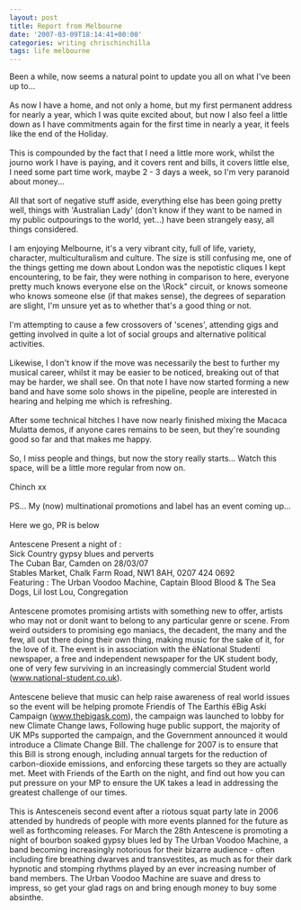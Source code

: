 ```yaml
---
layout: post
title: Report from Melbourne
date: '2007-03-09T18:14:41+00:00'
categories: writing chrischinchilla
tags: life melbourne
---
```


Been a while, now seems a natural point to update you all on what I've been up to...<br><br>As now I have a home, and not only a home, but my first permanent address for nearly a year, which I was quite excited about, but now I also feel a little down as I have commitments again for the first time in nearly a year, it feels like the end of the Holiday.<br><br>This is compounded by the fact that I need a little more work, whilst the journo work I have is paying, and it covers rent and bills, it covers little else, I need some part time work, maybe 2 - 3 days a week, so I'm very paranoid about money...<br><br>All that sort of negative stuff aside, everything else has been going pretty well, things with 'Australian Lady' (don't know if they want to be named in my public outpourings to the world, yet...) have been strangely easy, all things considered.<br><br>I am enjoying Melbourne, it's a very vibrant city, full of life, variety, character, multiculturalism and culture. The size is still confusing me, one of the things getting me down about London was the nepotistic cliques I kept encountering, to be fair, they were nothing in comparison to here, everyone pretty much knows everyone else on the \Rock\" circuit, or knows someone who knows someone else (if that makes sense), the degrees of separation are slight, I'm unsure yet as to whether that's a good thing or not.<br><br>I'm attempting to cause a few crossovers of 'scenes', attending gigs and getting involved in quite a lot of social groups and alternative political activities.<br><br>Likewise, I don't know if the move was necessarily the best to further my musical career, whilst it may be easier to be noticed, breaking out of that may be harder, we shall see. On that note I have now started forming a new band and have some solo shows in the pipeline, people are interested in hearing and helping me which is refreshing.<br><br>After some technical hitches I have now nearly finished mixing the Macaca Mulatta demos, if anyone cares remains to be seen, but they're sounding good so far and that makes me happy.<br><br>So, I miss people and things, but now the story really starts... Watch this space, will be a little more regular from now on.<br><br>Chinch xx<br><br>PS... My (now) multinational promotions and label has an event coming up...<br><br>Here we go, PR is below<br><br>Antescene Present a night of :<br>Sick Country gypsy blues and perverts<br>The Cuban Bar, Camden on 28/03/07<br>Stables Market, Chalk Farm Road, NW1 8AH, 0207 424 0692<br>Featuring : The Urban Voodoo Machine, Captain Blood Blood & The Sea Dogs, Lil lost Lou, Congregation<br><br>Antescene promotes promising artists with something new to offer, artists who may not or donít want to belong to any particular genre or scene. From weird outsiders to promising ego maniacs, the decadent, the many and the few, all out there doing their own thing, making music for the sake of it, for the love of it. The event is in association with the ëNational Studentí newspaper, a free and independent newspaper for the UK student body, one of very few surviving in an increasingly commercial Student world (www.national-student.co.uk).<br><br>Antescene believe that music can help raise awareness of real world issues so the event will be helping promote Friendís of The Earthís ëBig Askí Campaign (www.thebigask.com), the campaign was launched to lobby for new Climate Change laws, Following huge public support, the majority of UK MPs supported the campaign, and the Government announced it would introduce a Climate Change Bill. The challenge for 2007 is to ensure that this Bill is strong enough, including annual targets for the reduction of carbon-dioxide emissions, and enforcing these targets so they are actually met. Meet with Friends of the Earth on the night, and find out how you can put pressure on your MP to ensure the UK takes a lead in addressing the greatest challenge of our times.<br><br>This is Antesceneís second event after a riotous squat party late in 2006 attended by hundreds of people with more events planned for the future as well as forthcoming releases. For March the 28th Antescene is promoting a night of bourbon soaked gypsy blues led by The Urban Voodoo Machine, a band becoming increasingly notorious for their bizarre audience - often including fire breathing dwarves and transvestites, as much as for their dark hypnotic and stomping rhythms played by an ever increasing number of band members. The Urban Voodoo Machine are suave and dress to impress, so get your glad rags on and bring enough money to buy some absinthe.
